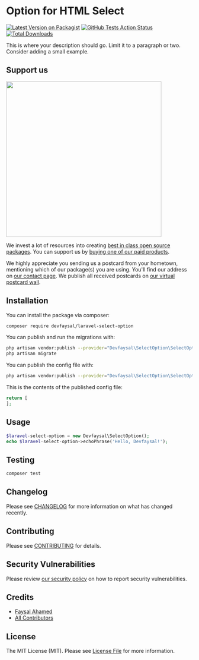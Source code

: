 # Option for HTML Select

[![Latest Version on Packagist](https://img.shields.io/packagist/v/devfaysal/laravel-select-option.svg?style=flat-square)](https://packagist.org/packages/devfaysal/laravel-select-option)
[![GitHub Tests Action Status](https://img.shields.io/github/workflow/status/devfaysal/laravel-select-option/run-tests?label=tests)](https://github.com/devfaysal/laravel-select-option/actions?query=workflow%3Arun-tests+branch%3Amaster)
[![Total Downloads](https://img.shields.io/packagist/dt/devfaysal/laravel-select-option.svg?style=flat-square)](https://packagist.org/packages/devfaysal/laravel-select-option)


This is where your description should go. Limit it to a paragraph or two. Consider adding a small example.

## Support us

[<img src="https://github-ads.s3.eu-central-1.amazonaws.com/package-laravel-select-option-laravel.jpg?t=1" width="419px" />](https://spatie.be/github-ad-click/package-laravel-select-option-laravel)

We invest a lot of resources into creating [best in class open source packages](https://spatie.be/open-source). You can support us by [buying one of our paid products](https://spatie.be/open-source/support-us).

We highly appreciate you sending us a postcard from your hometown, mentioning which of our package(s) you are using. You'll find our address on [our contact page](https://spatie.be/about-us). We publish all received postcards on [our virtual postcard wall](https://spatie.be/open-source/postcards).

## Installation

You can install the package via composer:

```bash
composer require devfaysal/laravel-select-option
```

You can publish and run the migrations with:

```bash
php artisan vendor:publish --provider="Devfaysal\SelectOption\SelectOptionServiceProvider" --tag="migrations"
php artisan migrate
```

You can publish the config file with:
```bash
php artisan vendor:publish --provider="Devfaysal\SelectOption\SelectOptionServiceProvider" --tag="config"
```

This is the contents of the published config file:

```php
return [
];
```

## Usage

``` php
$laravel-select-option = new Devfaysal\SelectOption();
echo $laravel-select-option->echoPhrase('Hello, Devfaysal!');
```

## Testing

``` bash
composer test
```

## Changelog

Please see [CHANGELOG](CHANGELOG.md) for more information on what has changed recently.

## Contributing

Please see [CONTRIBUTING](.github/CONTRIBUTING.md) for details.

## Security Vulnerabilities

Please review [our security policy](../../security/policy) on how to report security vulnerabilities.

## Credits

- [Faysal Ahamed](https://github.com/devfaysal)
- [All Contributors](../../contributors)

## License

The MIT License (MIT). Please see [License File](LICENSE.md) for more information.
